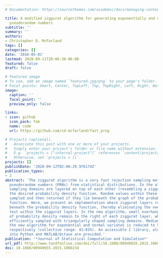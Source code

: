 ```yaml
---
# Documentation: https://sourcethemes.com/academic/docs/managing-content/

title: A modified ziggurat algorithm for generating exponentially and normally distributed
  pseudorandom numbers
subtitle: ''
summary: ''
authors:
- Christopher D. McFarland
tags: []
categories: []
date: '2016-05-01'
lastmod: 2020-09-11T20:06:30-06:00
featured: false
draft: false

# Featured image
# To use, add an image named `featured.jpg/png` to your page's folder.
# Focal points: Smart, Center, TopLeft, Top, TopRight, Left, Right, BottomLeft, Bottom, BottomRight.
image:
  caption: ''
  focal_point: ''
  preview_only: false

links:
- icon: github
  icon_pack: fab
  name: code
  url: https://github.com/cd-mcfarland/fast_prng

# Projects (optional).
#   Associate this post with one or more of your projects.
#   Simply enter your project's folder or file name without extension.
#   E.g. `projects = ["internal-project"]` references `content/project/deep-learning/index.md`.
#   Otherwise, set `projects = []`.
projects: []
publishDate: '2020-09-12T02:06:29.976174Z'
publication_types:
- 2
abstract: 'The ziggurat algorithm is a very fast rejection sampling method for generating
  pseudorandom numbers (PRNs) from statistical distributions. In the algorithm, rectangular
  sampling domains are layered on top of each other (resembling a ziggurat) to encapsulate
  the desired probability density function. Random values within these layers are
  sampled and then returned if they lie beneath the graph of the probability density
  function. Here, we present an implementation where ziggurat layers reside completely
  beneath the probability density function, thereby eliminating the need for any rejection
  test within the ziggurat layers. In the new algorithm, small overhanging segments
  of probability density remain to the right of each ziggurat layer, which can be
  efficiently sampled with triangularly shaped sampling domains. Median runtimes of
  the new algorithm for exponential and normal variates is reduced to 58% and 53%,
  respectively (collective range: 41–93%). An accessible C library, along with extensions
  into Python and MATLAB/Octave are provided.'
publication: '*Journal of Statistical Computation and Simulation*'
url_pdf: http://www.tandfonline.com/doi/full/10.1080/00949655.2015.1060234
doi: 10.1080/00949655.2015.1060234
---
```

